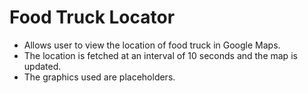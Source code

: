 # Food Truck Locator

- Allows user to view the location of food truck in Google Maps.
- The location is fetched at an interval of 10 seconds and the map is updated.
- The graphics used are placeholders.
